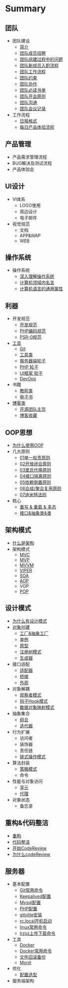 # Summary

## 团队

* 团队建设
  * [简介](README.md)
  * [团队成员招聘](tuan_dui_cheng_yuan_zhao_pin.md)
  * [团队组建过程中的问题](tuan_dui_zu_jian_guo_cheng_zhong_de_wen_ti.md)
  * [团队新成员入职流程](tuan_dui_xin_cheng_yuan_ru_zhi_liu_cheng.md)
  * [团队工作流程](ren_wu_fen_jie_he_guan_li.md)
  * [团队约束](tuan_dui_yue_shu.md)
  * [团队协作](tuan_dui_xie_zuo.md)
  * [团队必读书单](tuan_dui_bi_du_shu_dan.md)
  * [团队开会原则](tuan_dui_kai_yuan_yuan_ze.md)
  * [团队沟通](tuan_dui_gou_tong.md)
  * [团队会议记录](.md)
* 工作流程
  * [日报格式](styles/日报格式/README.md)
  * [每日产品体验流程](styles/日报格式/.md)

## 产品管理

* 产品需求管理流程
* BUG解决及测试流程
* 产品体验会

## UI设计

* VI体系
  * LOGO使用
  * 周边设计
  * 电子邮件
* 视觉规范
  * 文档
  * APP&WAP
  * WEB

## 操作系统

* 操作系统
  * [深入理解操作系统](shen_ru_li_jie_cao_zuo_xi_tong.md)
  * [计算机领域内名言](ji_suan_ji_ling_yu_nei_ji_tang.md)
  * [计算机语言的通用属性](ji_suan_ji_yu_yan_de_tong_yong_shu_xing.md)

## 利器

* 开发规范
  * [开发规范](kai_fa_gui_fan.md)
  * [PHP编码规范](phpbian_ma_gui_fan.md)
  * [PSR-0规范](psr-0gui_fan.md)
* [工具](.md)
  * [Git](git.md)
  * [工具类](gong_ju_lei.md)
  * [服务器端轮子](fu_wu_qi_duan_lun_zi.md)
  * [PHP 轮子](php_lun_zi.md)
  * [UI框架 轮子](uikuang_jia_lun_zi.md)
  * [DevOps](devops.md)
* 书籍
  * [教程类](jiao_cheng_lei.md)
  * [电子书](dian_zi_shu.md)
* [博客类](.md)
  * [开源团队主页](kai_yuan_tuan_dui_zhu_ye.md)
  * [博客收藏](blog_site.md)

## OOP思想

* [为什么使用OOP](oop/oop.md)
* 几大原则
  * [01单一权责原则](dan_yi_quan_ze_yuan_ze.md)
  * [02开放闭合原则](kai_fang_bi_he_yuan_ze.md)
  * [03里氏代换原则](03li_shi_dai_huan_yuan_ze.md)
  * [04接口隔离原则](04jie_kou_ge_li_yuan_ze.md)
  * [05依赖倒置原则](05yi_lai_dao_zhi_yuan_ze.md)
  * [06合成/聚合复用原则](06he_6210_ju_he_fu_yong_yuan_ze.md)
  * [07迪米特法则](07di_mi_te_fa_ze.md)
* 核心
  * [重写 & 重载 & 多态](01_zhong_xie_&_zhong_zai_&_duo_tai.md)
  * [接口&抽象类&类](03_jie_53e326_chou_xiang_7c7b26_lei.md)

## 架构模式

* [什么是架构](.md)
* 架构模式
  * [MVC](mvc.md)
  * [MVP](mvp.md)
  * [MVVM](mvvm.md)
  * [VIPER](viper.md)
  * [SOA](soa.md)
  * [AOP](aop.md)
  * VOP
  * [POP](pop.md)

## 设计模式

* [为什么有设计模式](.md)
* [对象创建](.md)
  * [工厂&抽象工厂](gong_538226_chou_xiang_gong_chang.md)
  * [单例](03-02_dan_li.md)
  * [原型](yuan_xing.md)
  * [注册树模式](01_zhu_ce_shu_mo_shi.md)
  * [生成器](sheng_cheng_qi.md)
* 接口适配
  * [适配器](.md)
  * [桥接](.md)
  * [外观](.md)
* 对象解耦
  * [观察者模式](guan_cha_zhe_mo_shi.md)
  * [钩子Hook模式](04_gou_zi_hook_mo_shi.md)
  * [数据对象映射模式](03_shu_ju_dui_xiang_ying_she_mo_shi_ff0d_orm.md)
* 抽象集合
  * [组合](.md)
  * [迭代器](.md)
* 行为扩展
  * 访问者
  * 装饰器
  * 责任链
  * [链式操作模式](02_lian_shi_cao_zuo_mo_shi.md)
* 算法封装
  * [策略模式](01_ce_lve_mo_shi.md)
  * 命令
* 性能与对象访问
  * [享元](yuan.md)
  * [代理](.md)
* 对象状态
  * 备忘录

## 重构&代码整洁

* [重构 ](.md)
* [代码整洁](.md)
* [开始CodeReview](kai_shi_codereview.md)
* [为什么codeReview](wei_shi_yao_codereview.md)

## 服务器

* 基本配置
  * [Git常用命令](gitchang_yong_ming_ling.md)
  * [Keepalived配置](keepalivedpei_zhi.md)
  * [Mysql配置](mysql.md)
  * [PHP配置](phppei_zhi.md)
  * [gitolite安装](gitilitean_zhuang.md)
  * [rc.local开机启动](rclocalkai_ji_qi_dong.md)
  * [linux常用命令](linuxchang_yong_ming_ling.md)
  * [lrzsz上传下载命令](lrzszshang_chuan_xia_zai_ming_ling.md)
* 工具
  * [Docker](docker.md)
  * [Docker常用命令](dockerchang_yong_ming_ling.md)
  * [文件回滚备份](wen_jian_hui_gun_bei_fen.md)
  * [Monit](monit.md)
* 优化
  * [配置选型](pei_zhi_xuan_xing.md)
* 服务端架构

